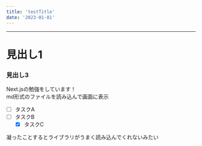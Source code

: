 ```yaml
---
title: 'testTitle'
date: '2023-01-01'
---
```


--- 
# 見出し1
### 見出し3
Next.jsの勉強をしています！  
md形式のファイルを読み込んで画面に表示


- [ ] タスクA
- [ ] タスクB
  - [x] タスクC
  
凝ったことするとライブラリがうまく読み込んでくれないみたい